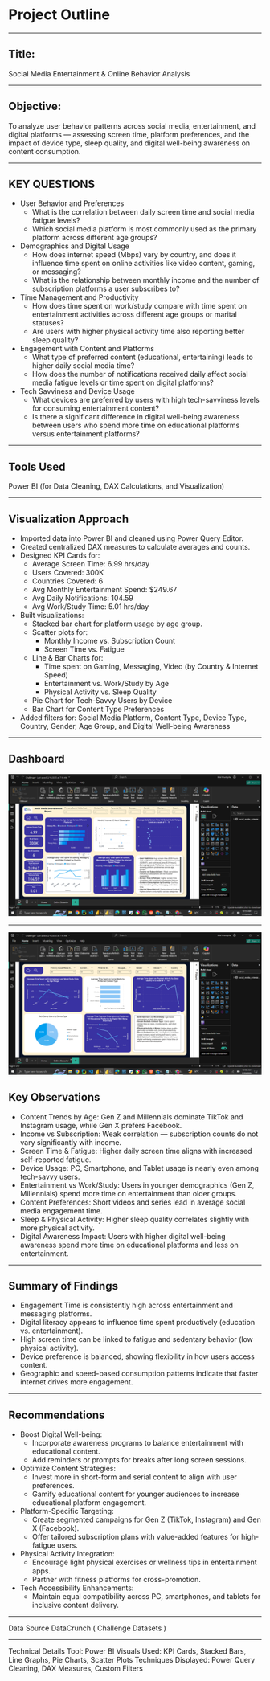 # Project Outline
---
## Title:
Social Media Entertainment & Online Behavior Analysis

---
## Objective:
To analyze user behavior patterns across social media, entertainment, and digital platforms — assessing screen time, platform preferences, and the impact of device type, sleep quality, and digital well-being awareness on content consumption.

---
## KEY QUESTIONS 
- User Behavior and Preferences
   - What is the correlation between daily screen time and social media fatigue levels?
   - Which social media platform is most commonly used as the primary platform across different age groups?
- Demographics and Digital Usage
   - How does internet speed (Mbps) vary by country, and does it influence time spent on online activities like video content, gaming, or messaging?
   - What is the relationship between monthly income and the number of subscription platforms a user subscribes to?
- Time Management and Productivity
   - How does time spent on work/study compare with time spent on entertainment activities across different age groups or marital statuses?
   - Are users with higher physical activity time also reporting better sleep quality?
- Engagement with Content and Platforms
   - What type of preferred content (educational, entertaining) leads to higher daily social media time?
   - How does the number of notifications received daily affect social media fatigue levels or time spent on digital platforms?
- Tech Savviness and Device Usage
   - What devices are preferred by users with high tech-savviness levels for consuming entertainment content?
   - Is there a significant difference in digital well-being awareness between users who spend more time on educational platforms versus entertainment platforms?

---
## Tools Used
Power BI (for Data Cleaning, DAX Calculations, and Visualization)

---
## Visualization Approach
- Imported data into Power BI and cleaned using Power Query Editor.
- Created centralized DAX measures to calculate averages and counts.
- Designed KPI Cards for:
   - Average Screen Time: 6.99 hrs/day
   - Users Covered: 300K
   - Countries Covered: 6
   - Avg Monthly Entertainment Spend: $249.67
   - Avg Daily Notifications: 104.59
   - Avg Work/Study Time: 5.01 hrs/day
- Built visualizations:
  - Stacked bar chart for platform usage by age group.
  - Scatter plots for:
     - Monthly Income vs. Subscription Count
     - Screen Time vs. Fatigue
  - Line & Bar Charts for:
     - Time spent on Gaming, Messaging, Video (by Country & Internet Speed)
     - Entertainment vs. Work/Study by Age
     - Physical Activity vs. Sleep Quality
  - Pie Chart for Tech-Savvy Users by Device
  - Bar Chart for Content Type Preferences
- Added filters for: Social Media Platform, Content Type, Device Type, Country, Gender, Age Group, and Digital Well-being Awareness

---
## Dashboard 
![Home](Screenshot%20(76).png)

---
![Online Behaviour](Screenshot%20(77).png)
## Key Observations
- Content Trends by Age: Gen Z and Millennials dominate TikTok and Instagram usage, while Gen X prefers Facebook.
- Income vs Subscription: Weak correlation — subscription counts do not vary significantly with income.
- Screen Time & Fatigue: Higher daily screen time aligns with increased self-reported fatigue.
- Device Usage: PC, Smartphone, and Tablet usage is nearly even among tech-savvy users.
- Entertainment vs Work/Study: Users in younger demographics (Gen Z, Millennials) spend more time on entertainment than older groups.
- Content Preferences: Short videos and series lead in average social media engagement time.
- Sleep & Physical Activity: Higher sleep quality correlates slightly with more physical activity.
- Digital Awareness Impact: Users with higher digital well-being awareness spend more time on educational platforms and less on entertainment.

---
## Summary of Findings
- Engagement Time is consistently high across entertainment and messaging platforms.
- Digital literacy appears to influence time spent productively (education vs. entertainment).
- High screen time can be linked to fatigue and sedentary behavior (low physical activity).
- Device preference is balanced, showing flexibility in how users access content.
- Geographic and speed-based consumption patterns indicate that faster internet drives more engagement.

---
## Recommendations
- Boost Digital Well-being:
   - Incorporate awareness programs to balance entertainment with educational content.
   - Add reminders or prompts for breaks after long screen sessions.
- Optimize Content Strategies:
   - Invest more in short-form and serial content to align with user preferences.
   - Gamify educational content for younger audiences to increase educational platform engagement.
- Platform-Specific Targeting:
   - Create segmented campaigns for Gen Z (TikTok, Instagram) and Gen X (Facebook).
   - Offer tailored subscription plans with value-added features for high-fatigue users.
- Physical Activity Integration:
   - Encourage light physical exercises or wellness tips in entertainment apps.
   - Partner with fitness platforms for cross-promotion.
-  Tech Accessibility Enhancements:
   - Maintain equal compatibility across PC, smartphones, and tablets for inclusive content delivery.

---
Data Source
DataCrunch ( Challenge Datasets )

---
Technical Details
Tool: Power BI
Visuals Used: KPI Cards, Stacked Bars, Line Graphs, Pie Charts, Scatter Plots
Techniques Displayed: Power Query Cleaning, DAX Measures, Custom Filters

